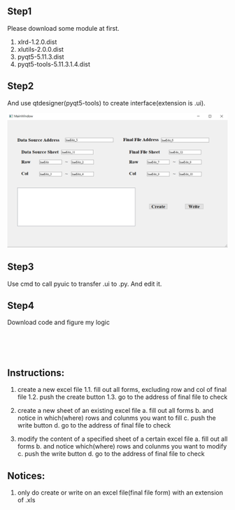 ## Step1
Please download some module at first.
1. xlrd-1.2.0.dist
2. xlutils-2.0.0.dist
3. pyqt5-5.11.3.dist
4. pyqt5-tools-5.11.3.1.4.dist

## Step2
And use qtdesigner(pyqt5-tools) to create interface(extension is .ui).

![interface](https://github.com/Hpshboss/excel_reading_writing_creating_pyhton/blob/master/interface.PNG)

## Step3
Use cmd to call pyuic to transfer .ui to .py. And edit it.

## Step4
Download code and figure my logic


<br>
<br>
<br>

## Instructions:
1. create a new excel file
1.1. fill out all forms, excluding row and col of final file
1.2. push the create button
1.3. go to the address of final file to check

2. create a new sheet of an existing excel file
a. fill out all forms
b. and notice in which(where) rows and colunms you want to fill
c. push the write button
d. go to the address of final file to check

3. modify the content of a specified sheet of a certain excel file
a. fill out all forms
b. and notice which(where) rows and colunms you want to modify
c. push the write button
d. go to the address of final file to check
	
## Notices:
1. only do create or write on an excel file(final file form) with an extension of .xls
